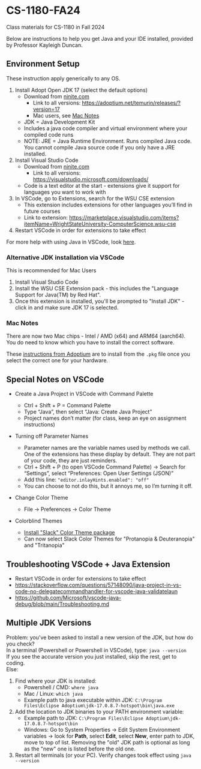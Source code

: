 # CS-1180-FA24
Class materials for CS-1180 in Fall 2024

Below are instructions to help you get Java and your IDE installed, provided by Professor Kayleigh Duncan.

## Environment Setup

These instruction apply generically to any OS.  

1. Install Adopt Open JDK 17 (select the default options)
   - Download from [ninite.com](https://ninite.com/)
     - Link to all versions: https://adoptium.net/temurin/releases/?version=17
     - Mac users, see [Mac Notes](#mac-notes)
   - JDK = Java Development Kit
   - Includes a java code compiler and virtual environment where your compiled code runs
   - NOTE: JRE = Java Runtime Environment. Runs compiled Java code.  You cannot compile Java source code if you only have a JRE installed.
2. Install Visual Studio Code
   - Download from [ninite.com](https://ninite.com/)
     - Link to all versions: https://visualstudio.microsoft.com/downloads/
   - Code is a text editor at the start - extensions give it support for languages you want to work with
3. In VSCode, go to Extensions, search for the WSU CSE extension
   - This extension includes extensions for other languages you’ll find in future courses
   - Link to extension: https://marketplace.visualstudio.com/items?itemName=WrightStateUniversity-ComputerScience.wsu-cse
4. Restart VSCode in order for extensions to take effect

For more help with using Java in VSCode, look [here](https://code.visualstudio.com/docs/java/java-tutorial).

### Alternative JDK installation via VSCode

This is recommended for Mac Users

1. Install Visual Studio Code
2. Install the WSU CSE Extension pack - this includes the "Language Support for Java(TM) by Red Hat".  
3. Once this extension is installed, you'll be prompted to "Install JDK" - click in and make sure JDK 17 is selected.

### Mac Notes

There are now two Mac chips - Intel / AMD (x64) and ARM64 (aarch64).  You do need to know which you have to install the correct software.

These [instructions from Adoptium](https://adoptium.net/installation/macOS/) are to install from the `.pkg` file once you select the correct one for your hardware.

## Special Notes on VSCode

- Create a Java Project in VSCode with Command Palette

  - Ctrl + Shift + P = Command Palette
  - Type “Java”, then select “Java: Create Java Project”
  - Project names don’t matter (for class, keep an eye on assignment instructions)

- Turning off Parameter Names

  - Parameter names are the variable names used by methods we call. One of the extensions has these display by default. They are not part of your code, they are just reminders.
  - Ctrl + Shift + P (to open VSCode Command Palette) -> Search for “Settings”, select “Preferences: Open User Settings (JSON)”
  - Add this line: `"editor.inlayHints.enabled": "off"`
  - You can choose to not do this, but it annoys me, so I’m turning it off.

- Change Color Theme

  - File -> Preferences -> Color Theme

- Colorblind Themes

  - [Install "Slack" Color Theme package](https://marketplace.visualstudio.com/items?itemName=felipe-mendes.slack-theme)
  - Can now select Slack Color Themes for "Protanopia & Deuteranopia" and "Tritanopia"

## Troubleshooting VSCode + Java Extension

- Restart VSCode in order for extensions to take effect
- https://stackoverflow.com/questions/57148090/java-project-in-vs-code-no-delegatecommandhandler-for-vscode-java-validatelaun
- https://github.com/Microsoft/vscode-java-debug/blob/main/Troubleshooting.md

## Multiple JDK Versions

Problem: you've been asked to install a new version of the JDK, but how do you check?  
In a terminal (Powershell or Powershell in VSCode), type: `java --version`  
If you see the accurate version you just installed, skip the rest, get to coding.  
Else:
1. Find where your JDK is installed:
    - Powershell / CMD: `where java`
    - Mac / Linux: `which java`
    - Example path to java executable within JDK: `C:\Program Files\Eclipse Adoptium\jdk-17.0.8.7-hotspot\bin\java.exe`
2. Add the location to JDK binaries to your PATH environment variable:
    - Example path to JDK: `C:\Program Files\Eclipse Adoptium\jdk-17.0.8.7-hotspot\bin`
    - Windows: Go to System Properties -> Edit System Environment variables -> look for **Path**, select **Edit**, select **New**, enter path to JDK, move to top of list.  Removing the "old" JDK path is optional as long as the "new" one is listed before the old one.
3. Restart all terminals (or your PC).  Verify changes took effect using `java --version`
